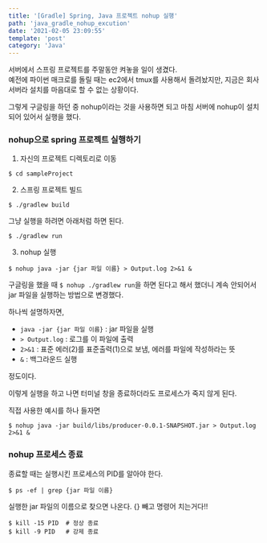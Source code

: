```yaml
---
title: '[Gradle] Spring, Java 프로젝트 nohup 실행'
path: 'java_gradle_nohup_excution'
date: '2021-02-05 23:09:55'
template: 'post'
category: 'Java'
---
```


서버에서 스프링 프로젝트를 주말동안 켜놓을 일이 생겼다.   
예전에 파이썬 매크로를 돌릴 때는 ec2에서 tmux를 사용해서 돌려놨지만, 지금은 회사 서버라 설치를 마음대로 할 수 없는 상황이다.

그렇게 구글링을 하던 중 nohup이라는 것을 사용하면 되고 마침 서버에 nohup이 설치되어 있어서 실행을 했다.

### nohup으로 spring 프로젝트 실행하기

1. 자신의 프로젝트 디렉토리로 이동

```
$ cd sampleProject
```

2. 스프링 프로젝트 빌드

```
$ ./gradlew build
```

그냥 실행을 하려면 아래처럼 하면 된다.

```
$ ./gradlew run
``` 

3. nohup 실행

```
$ nohup java -jar {jar 파일 이름} > Output.log 2>&1 &
```

구글링을 했을 때 `$ nohup ./gradlew run`을 하면 된다고 해서 했더니 계속 안되어서 jar 파일을 실행하는 방법으로 변경했다.

하나씩 설명하자면,

* `java -jar {jar 파일 이름}` : jar 파일을 실행
* `> Output.log` : 로그를 이 파일에 출력
* `2>&1` : 표준 에러(2)를 표준출력(1)으로 보냄, 에러를 파일에 작성하라는 뜻
* `&` : 백그라운드 실행

정도이다.

이렇게 실행을 하고 나면 터미널 창을 종료하더라도 프로세스가 죽지 않게 된다.

직접 사용한 예시를 하나 들자면

```
$ nohup java -jar build/libs/producer-0.0.1-SNAPSHOT.jar > Output.log 2>&1 &
```


### nohup 프로세스 종료

종료할 때는 실행시킨 프로세스의 PID를 알아야 한다.

```
$ ps -ef | grep {jar 파일 이름}
```

실행한 jar 파일의 이름으로 찾으면 나온다. {} 빼고 명령어 치는거다!!

```
$ kill -15 PID  # 정상 종료
$ kill -9 PID   # 강제 종료
```

